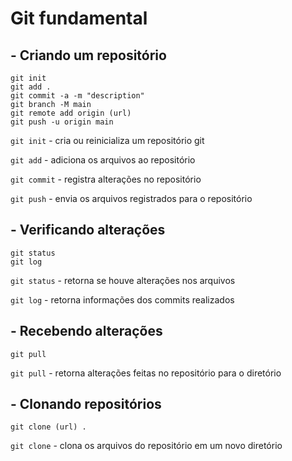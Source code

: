 # Git fundamental 

## - Criando um repositório

```git
git init 
git add . 
git commit -a -m "description"
git branch -M main
git remote add origin (url)
git push -u origin main
```

`git init` - cria ou reinicializa um repositório git

`git add` - adiciona os arquivos ao repositório

`git commit` - registra alterações no repositório

`git push` - envia os arquivos registrados para o repositório

## - Verificando alterações

```git
git status
git log
```
`git status` - retorna se houve alterações nos arquivos

`git log` - retorna informações dos commits realizados

## - Recebendo alterações

```git
git pull
```

`git pull` - retorna alterações feitas no repositório para o diretório


## - Clonando repositórios

```git
git clone (url) .
```

`git clone` - clona os arquivos do repositório em um novo diretório
